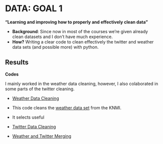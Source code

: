 # DATA: GOAL 1 

**“Learning and improving how to properly and effectively clean data”** 
  * **Background**: Since now in most of the courses we’re given already clean datasets and I don’t have much experience.
 * **How?** Writing a clear code to clean effectively the twitter and weather data sets
(and possible more) with python.

## Results
**Codes**

I mainly worked in the weather data cleaning, however, I also colaborated in some parts of the twitter cleaning.
* [Weather Data Cleaning](https://github.com/gerardathletics/SmartEnvironments-PersonalPortfolio/blob/master/Data/Goal-1/Codes/WEATHER%20DATA%20CLEANING%20-%20Group%202.ipynb)
 * This code cleans the [weather data set](https://github.com/gerardathletics/SmartEnvironments-PersonalPortfolio/blob/master/Data/Goal-1/Data/KNMI_weather_data_cleaning.csv) from the KNMI.
 * It selects useful
* [Twitter Data Cleaning](https://github.com/gerardathletics/SmartEnvironments-PersonalPortfolio/blob/master/Data/Goal-1/Codes/TWITTER%20CLEANING%20-%20Group%202.ipynb)

* [Weather and Twitter Merging](https://github.com/gerardathletics/SmartEnvironments-PersonalPortfolio/blob/master/Data/Goal-1/Codes/TWEET-WEATHER%20DATA%20MERGE%20-%20group%202.ipynb)
